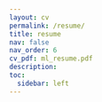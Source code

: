 ```yaml
---
layout: cv
permalink: /resume/
title: resume
nav: false
nav_order: 6
cv_pdf: ml_resume.pdf
description:
toc:
  sidebar: left
---
```

